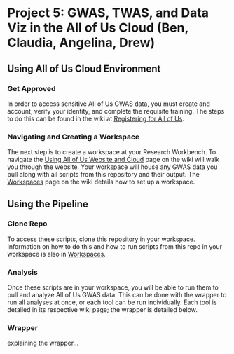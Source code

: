 # Project 5: GWAS, TWAS, and Data Viz in the All of Us Cloud (Ben, Claudia, Angelina, Drew)

## Using All of Us Cloud Environment
### Get Approved
In order to access sensitive All of Us GWAS data, you must create and account, verify your identity, and complete the requisite training. The steps to do this can be found in the wiki at [Registering for All of Us](https://github.com/bmoginot/GWAS-TWAS-in-All-of-Us-Cloud/wiki/1.-Registering-for-All-of-Us).

### Navigating and Creating a Workspace
The next step is to create a workspace at your Research Workbench. To navigate the [Using All of Us Website and Cloud](https://github.com/bmoginot/GWAS-TWAS-in-All-of-Us-Cloud.wiki.git) page on the wiki will walk you through the website. 
Your workspace will house any GWAS data you pull along with all scripts from this repository and their output. The [Workspaces](https://github.com/bmoginot/GWAS-TWAS-in-All-of-Us-Cloud/wiki/2.-Workspaces) page on the wiki details how to set up a workspace.


## Using the Pipeline
### Clone Repo
To access these scripts, clone this repository in your workspace. Information on how to do this and how to run scripts from this repo in your workspace is also in [Workspaces](https://github.com/bmoginot/GWAS-TWAS-in-All-of-Us-Cloud/wiki/2.-Workspaces).

### Analysis
Once these scripts are in your workspace, you will be able to run them to pull and analyze All of Us GWAS data. This can be done with the wrapper to run all analyses at once, or each tool can be run individually. Each tool is detailed in its respective wiki page; the wrapper is detailed below.

### Wrapper
explaining the wrapper...
